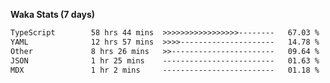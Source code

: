 
<b>Waka Stats (7 days)</b>

<!--START_SECTION:waka-->

```txt
TypeScript        58 hrs 44 mins  >>>>>>>>>>>>>>>>>--------   67.03 %
YAML              12 hrs 57 mins  >>>>---------------------   14.78 %
Other             8 hrs 26 mins   >>-----------------------   09.64 %
JSON              1 hr 25 mins    -------------------------   01.63 %
MDX               1 hr 2 mins     -------------------------   01.18 %
```

<!--END_SECTION:waka-->
